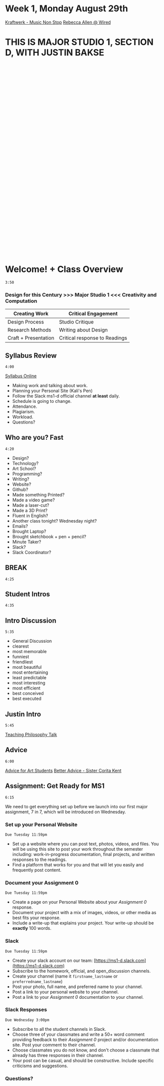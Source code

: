 # Week 1, Monday August 29th

[Kraftwerk - Music Non Stop](https://www.youtube.com/watch?v=lj1qLbJfmE8)
[Rebecca Allen @ Wired](http://www.wired.com/2012/04/kraftwerk-rebecca-allen/)


# THIS IS MAJOR STUDIO 1, SECTION D, WITH JUSTIN BAKSE

<br/><br/><br/><br/><br/><br/><br/><br/><br/><br/><br/><br/><br/><br/><br/><br/><br/><br/><br/><br/><br/><br/><br/><br/><br/><br/><br/><br/><br/><br/><br/><br/><br/><br/><br/><br/>

# Welcome! + Class Overview
`3:50`

### Design for this Century >>> Major Studio 1 <<< Creativity and Computation


Creating Work | Critical Engagement
--- | ---
Design Process | Studio Critique
Research Methods | Writing about Design
Craft + Presentation | Critical response to Readings

## Syllabus Review
`4:00`

[Syllabus Online](../syllabus.html)
- Making work and talking about work.
- Planning your Personal Site (Kali's Pen)
- Follow the Slack ms1-d official channel **at least** daily.
- Schedule is going to change.
- Attendance.
- Plagiarism.
- Workload.
- Questions?


## Who are you? Fast
`4:20`

- Design?
- Technology?
- Art School?
- Programming?
- Writing?
- Website?
- Github?
- Made something Printed?
- Made a video game?
- Made a laser-cut?
- Made a 3D Print?
- Fluent in English?
- Another class tonight? Wednesday night?
- Emails?
- Brought Laptop?
- Brought sketchbook + pen + pencil?
- Minute Taker?
- Slack?
- Slack Coordinator?

## **BREAK**
`4:25`

## Student Intros
`4:35`

## Intro Discussion
`5:35`
- General Discussion
- clearest
- most memorable
- funniest
- friendliest
- most beautiful
- most entertaining
- least predictable
- most interesting
- most efficient
- best conceived
- best executed

## Justin Intro
`5:45`

[Teaching Philosophy Talk](http://psam3060-d-s16.github.io/class_notes/philosophy/)

## Advice
`6:00`

[Advice for Art Students](advice.html)
[Better Advice - Sister Corita Kent](https://inventoryofeverything.files.wordpress.com/2013/09/sister-crotia.jpg)



## Assignment: Get Ready for MS1
`6:15`

We need to get everything set up before we launch into our first major assignment, 7 in 7, which will be introduced on Wednesday.

### Set up your Personal Website
`Due Tuesday 11:59pm`
- Set up a website where you can post text, photos, videos, and files. You will be using this site to post your work throughout the semester including: work-in-progress documentation, final projects, and written responses to the readings.
- Find a platform that works for you and that will let you easily and frequently post content.

### Document your Assignment 0
`Due Tuesday 11:59pm`
- Create a page on your Personal Website about your *Assignment 0* response.
- Document your project with a mix of images, videos, or other media as best fits your response.
- Include a write-up that explains your project. Your write-up should be **exactly** 100 words.

### Slack
`Due Tuesday 11:59pm`
- Create your slack account on our team: [https://ms1-d.slack.com](https://ms1-d.slack.com)
- Subscribe to the homework, official, and open_discussion channels.
- Create your channel (name it `firstname_lastname` or `preferredname_lastname`)
- Post your photo, full name, and preferred name to your channel.
- Post a link to your personal website to your channel.
- Post a link to your *Assignment 0* documentation to your channel.

### Slack Responses
`Due Wednesday 3:00pm`
- Subscribe to all the student channels in Slack.
- Choose three of your classmates and write a 50+ word comment providing feedback to their *Assignment 0* project and/or documentation site. Post your comment to their channel.
- Choose classmates you do not know, and don't choose a classmate that already has three responses in their channel.
- Your post can be casual, and should be constructive. Include specific criticisms and suggestions.

### Questions?
